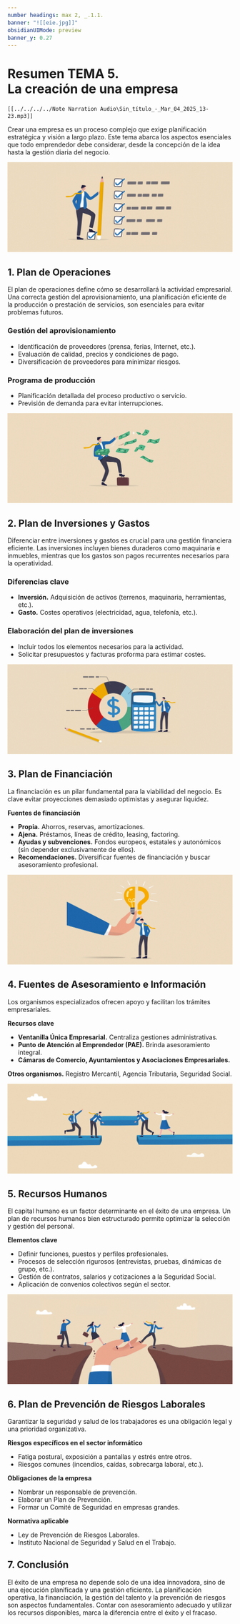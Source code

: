```yaml
---
number headings: max 2, _.1.1.
banner: "![[eie.jpg]]"
obsidianUIMode: preview
banner_y: 0.27
---
```


# **Resumen TEMA 5.** <br>La creación de una empresa

``` audio-player
[[../../../../Note Narration Audio\Sin_título_-_Mar_04_2025_13-23.mp3]]
```

Crear una empresa es un proceso complejo que exige planificación estratégica y visión a largo plazo. Este tema abarca los aspectos esenciales que todo emprendedor debe considerar, desde la concepción de la idea hasta la gestión diaria del negocio.

![cover](../Imágenes/05-Plan.png)

## 1. Plan de Operaciones

El plan de operaciones define cómo se desarrollará la actividad empresarial. Una correcta gestión del aprovisionamiento, una planificación eficiente de la producción o prestación de servicios, son esenciales para evitar problemas futuros.

### Gestión del aprovisionamiento

- Identificación de proveedores (prensa, ferias, Internet, etc.).
- Evaluación de calidad, precios y condiciones de pago.
- Diversificación de proveedores para minimizar riesgos.

### Programa de producción

- Planificación detallada del proceso productivo o servicio.
- Previsión de demanda para evitar interrupciones.

![cover](../Imágenes/05-Inversiones.png)

## 2. Plan de Inversiones y Gastos

Diferenciar entre inversiones y gastos es crucial para una gestión financiera eficiente. Las inversiones incluyen bienes duraderos como maquinaria e inmuebles, mientras que los gastos son pagos recurrentes necesarios para la operatividad.

### Diferencias clave

- **Inversión.** Adquisición de activos (terrenos, maquinaria, herramientas, etc.).
- **Gasto.** Costes operativos (electricidad, agua, telefonía, etc.).

### Elaboración del plan de inversiones

- Incluir todos los elementos necesarios para la actividad.
- Solicitar presupuestos y facturas proforma para estimar costes.

![cover](../Imágenes/05-Financiación.png)

## 3. Plan de Financiación

La financiación es un pilar fundamental para la viabilidad del negocio. Es clave evitar proyecciones demasiado optimistas y asegurar liquidez.

**Fuentes de financiación**
- **Propia.** Ahorros, reservas, amortizaciones.
- **Ajena.** Préstamos, líneas de crédito, leasing, factoring.
- **Ayudas y subvenciones.** Fondos europeos, estatales y autonómicos (sin depender exclusivamente de ellos).
- **Recomendaciones.** Diversificar fuentes de financiación y buscar asesoramiento profesional.

![cover](../Imágenes/05-Asesoramiento.png)

## 4. Fuentes de Asesoramiento e Información

Los organismos especializados ofrecen apoyo y facilitan los trámites empresariales.

**Recursos clave**
- **Ventanilla Única Empresarial.** Centraliza gestiones administrativas.
- **Punto de Atención al Emprendedor (PAE).** Brinda asesoramiento integral.
- **Cámaras de Comercio, Ayuntamientos y Asociaciones Empresariales.**

**Otros organismos.** Registro Mercantil, Agencia Tributaria, Seguridad Social.

![cover](../Imágenes/05-rrhh.png)

## 5. Recursos Humanos

El capital humano es un factor determinante en el éxito de una empresa. Un plan de recursos humanos bien estructurado permite optimizar la selección y gestión del personal.

**Elementos clave**
- Definir funciones, puestos y perfiles profesionales.
- Procesos de selección rigurosos (entrevistas, pruebas, dinámicas de grupo, etc.).
- Gestión de contratos, salarios y cotizaciones a la Seguridad Social.
- Aplicación de convenios colectivos según el sector.

![cover](../Imágenes/05-prevención.png)

## 6. Plan de Prevención de Riesgos Laborales

Garantizar la seguridad y salud de los trabajadores es una obligación legal y una prioridad organizativa.

**Riesgos específicos en el sector informático**
- Fatiga postural, exposición a pantallas y estrés entre otros.
- Riesgos comunes (incendios, caídas, sobrecarga laboral, etc.).

**Obligaciones de la empresa**
- Nombrar un responsable de prevención.
- Elaborar un Plan de Prevención.
- Formar un Comité de Seguridad en empresas grandes.

**Normativa aplicable**
- Ley de Prevención de Riesgos Laborales.
- Instituto Nacional de Seguridad y Salud en el Trabajo.

## 7. Conclusión

El éxito de una empresa no depende solo de una idea innovadora, sino de una ejecución planificada y una gestión eficiente. La planificación operativa, la financiación, la gestión del talento y la prevención de riesgos son aspectos fundamentales. Contar con asesoramiento adecuado y utilizar los recursos disponibles, marca la diferencia entre el éxito y el fracaso.
